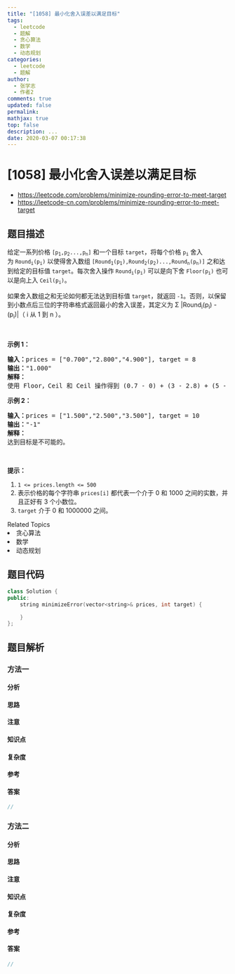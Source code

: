 ```yaml
---
title: "[1058] 最小化舍入误差以满足目标"
tags:
  - leetcode
  - 题解
  - 贪心算法
  - 数学
  - 动态规划
categories:
  - leetcode
  - 题解
author:
  - 张学志
  - 作者2
comments: true
updated: false
permalink:
mathjax: true
top: false
description: ...
date: 2020-03-07 00:17:38
---
```



# [1058] 最小化舍入误差以满足目标
* https://leetcode.com/problems/minimize-rounding-error-to-meet-target
* https://leetcode-cn.com/problems/minimize-rounding-error-to-meet-target


## 题目描述

<p>给定一系列价格&nbsp;<code>[p<sub>1</sub>,p<sub>2</sub>...,p<sub>n</sub>]</code>&nbsp;和一个目标&nbsp;<code>target</code>，将每个价格&nbsp;<code>p<sub>i</sub></code>&nbsp;舍入为&nbsp;<code>Round<sub>i</sub>(p<sub>i</sub>)</code>&nbsp;以使得舍入数组&nbsp;<code>[Round<sub>1</sub>(p<sub>1</sub>),Round<sub>2</sub>(p<sub>2</sub>)...,Round<sub>n</sub>(p<sub>n</sub>)]</code>&nbsp;之和达到给定的目标值&nbsp;<code>target</code>。每次舍入操作&nbsp;<code>Round<sub>i</sub>(p<sub>i</sub>)</code>&nbsp;可以是向下舍&nbsp;<code>Floor(p<sub>i</sub>)</code>&nbsp;也可以是向上入&nbsp;<code>Ceil(p<sub>i</sub>)</code>。</p>

<p>如果舍入数组之和无论如何都无法达到目标值&nbsp;<code>target</code>，就返回 <code>-1</code>。否则，以保留到小数点后三位的字符串格式返回最小的舍入误差，其定义为 &Sigma; |Round<sub>i</sub>(p<sub>i</sub>) - (p<sub>i</sub>)|（&nbsp;i 从 1 到 n ）。</p>

<p>&nbsp;</p>

<p><strong>示例 1：</strong></p>

<pre><strong>输入：</strong>prices = [&quot;0.700&quot;,&quot;2.800&quot;,&quot;4.900&quot;], target = 8
<strong>输出：</strong>&quot;1.000&quot;
<strong>解释： </strong>
使用 Floor，Ceil 和 Ceil 操作得到 (0.7 - 0) + (3 - 2.8) + (5 - 4.9) = 0.7 + 0.2 + 0.1 = 1.0 。
</pre>

<p><strong>示例 2：</strong></p>

<pre><strong>输入：</strong>prices = [&quot;1.500&quot;,&quot;2.500&quot;,&quot;3.500&quot;], target = 10
<strong>输出：</strong>&quot;-1&quot;
<strong>解释：</strong>
达到目标是不可能的。</pre>

<p>&nbsp;</p>

<p><strong>提示：</strong></p>

<ol>
	<li><code>1 &lt;= prices.length &lt;= 500</code></li>
	<li>表示价格的每个字符串&nbsp;<code>prices[i]</code>&nbsp;都代表一个介于 0 和 1000&nbsp;之间的实数，并且正好有 3 个小数位。</li>
	<li><code>target</code>&nbsp;介于&nbsp;0 和 1000000&nbsp;之间。</li>
</ol>
<div><div>Related Topics</div><div><li>贪心算法</li><li>数学</li><li>动态规划</li></div></div>


## 题目代码

```cpp
class Solution {
public:
    string minimizeError(vector<string>& prices, int target) {

    }
};
```


## 题目解析


### 方法一

#### 分析

#### 思路

#### 注意

#### 知识点

#### 复杂度

#### 参考

#### 答案

```cpp
//
```


### 方法二

#### 分析

#### 思路

#### 注意

#### 知识点

#### 复杂度

#### 参考

#### 答案

```cpp
//
```


